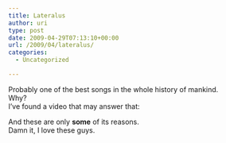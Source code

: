 ```yaml
---
title: Lateralus
author: uri
type: post
date: 2009-04-29T07:13:10+00:00
url: /2009/04/lateralus/
categories:
  - Uncategorized

---
```

Probably one of the best songs in the whole history of mankind.  
Why?  
I&#8217;ve found a video that may answer that:

<p style="text-align: center;">
</p>

And these are only **some** of its reasons.  
Damn it, I love these guys.